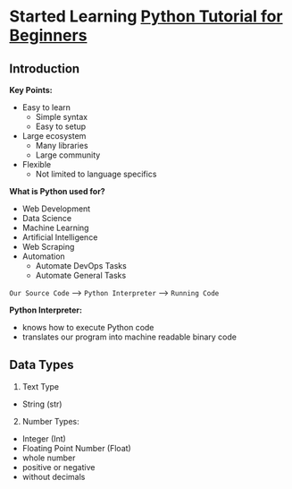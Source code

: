 # Started Learning [Python Tutorial for Beginners](https://www.youtube.com/watch?v=t8pPdKYpowI)

## Introduction

**Key Points:**
- Easy to learn
  - Simple syntax
  - Easy to setup
- Large ecosystem
  - Many libraries
  - Large community
- Flexible
  - Not limited to language specifics

**What is Python used for?**
- Web Development
- Data Science
- Machine Learning
- Artificial Intelligence
- Web Scraping
- Automation
  - Automate DevOps Tasks
  - Automate General Tasks

`Our Source Code` --> `Python Interpreter` --> `Running Code`

**Python Interpreter:**
- knows how to execute Python code
- translates our program into machine readable binary code

## Data Types

1. Text Type
  - String (str)
2. Number Types:
  - Integer (Int)
  - Floating Point Number (Float)
  - whole number
  - positive or negative
  - without decimals
